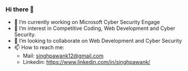 ### Hi there 👋 

- 🔭 I’m currently working on Microsoft Cyber Security Engage
- 🌱 I’m interest in Competitive Coding, Web Development and Cyber Security.
- 👯 I’m looking to collaborate on Web Development and Cyber Security
- 📫 How to reach me:   
    * Mail: singhpawank12@gmail.com
    * Linkedin: https://www.linkedin.com/in/singhpawank/
    

